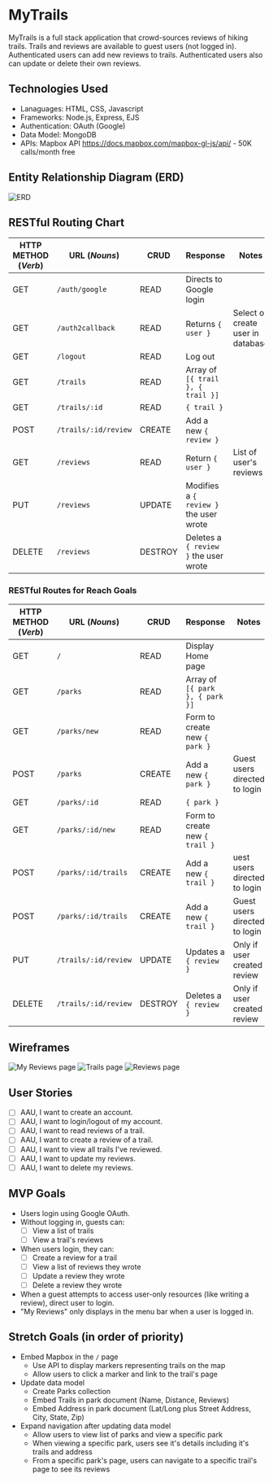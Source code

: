 # MyTrails
MyTrails is a full stack application that crowd-sources reviews of hiking trails. Trails and reviews are available to guest users (not logged in). Authenticated users can add new reviews to trails. Authenticated users also can update or delete their own reviews.

## Technologies Used
* Lanaguages: HTML, CSS, Javascript
* Frameworks: Node.js, Express, EJS
* Authentication: OAuth (Google)
* Data Model: MongoDB
* APIs: Mapbox API
https://docs.mapbox.com/mapbox-gl-js/api/ - 50K calls/month free

## Entity Relationship Diagram (ERD)
![ERD](wireframes/ERD.png)

## RESTful Routing Chart
| HTTP METHOD (_Verb_) | URL (_Nouns_)     | CRUD    | Response          | Notes        |
| -------------------- | ----------------- | ------- | ----------------- | ------------ |
| GET | `/auth/google` | READ | Directs to Google login | |
| GET | `/auth2callback` | READ | Returns `{ user }` | Select or create user in database |
| GET | `/logout` | READ | Log out
| GET | `/trails` | READ | Array of  `[{ trail }, { trail }]` | |
| GET | `/trails/:id` | READ | `{ trail }` | |
| POST | `/trails/:id/review` | CREATE | Add a new `{ review }` | |
| GET | `/reviews` | READ | Return `{ user }` | List of user's reviews|
| PUT | `/reviews` | UPDATE | Modifies a `{ review }` the user wrote|  |
| DELETE | `/reviews` | DESTROY | Deletes a `{ review }` the user wrote| |

### RESTful Routes for Reach Goals
| HTTP METHOD (_Verb_) | URL (_Nouns_)     | CRUD    | Response          | Notes        |
| -------------------- | ----------------- | ------- | ----------------- | ------------ |
| GET | `/` | READ | Display Home page|  |
| GET | `/parks` | READ | Array of  `[{ park }, { park }]` | |
| GET | `/parks/new` | READ | Form to create new `{ park }` | |
| POST | `/parks` | CREATE | Add a new `{ park }` | Guest users directed to login |
| GET | `/parks/:id` | READ | `{ park }` | |
| GET | `/parks/:id/new` | READ | Form to create new `{ trail }` | |
| POST | `/parks/:id/trails` | CREATE | Add a new `{ trail }` | uest users directed to login |
| POST | `/parks/:id/trails` | CREATE | Add a new `{ trail }` | Guest users directed to login |
| PUT | `/trails/:id/review` | UPDATE | Updates a `{ review }` | Only if user created review |
| DELETE | `/trails/:id/review` | DESTROY | Deletes a `{ review }` | Only if user created review |

## Wireframes
![My Reviews page](wireframes/my-reviews.png)
![Trails page](wireframes/trail-mvp.png)
![Reviews page](wireframes/reviews-mvp.png)

## User Stories
- [ ] AAU, I want to create an account.
- [ ] AAU, I want to login/logout of my account.
- [ ] AAU, I want to read reviews of a trail.
- [ ] AAU, I want to create a review of a trail.
- [ ] AAU, I want to view all trails I've reviewed.
- [ ] AAU, I want to update my reviews.
- [ ] AAU, I want to delete my reviews.

## MVP Goals
* Users  login using Google OAuth.
* Without logging in, guests can:
    - [ ] View a list of trails
    - [ ] View a trail's reviews
* When users login, they can:
    - [ ] Create a review for a trail
    - [ ] View a list of reviews they wrote
    - [ ] Update a review they wrote
    - [ ] Delete a review they wrote
* When a guest attempts to access user-only resources (like writing a review), direct user to login.
* "My Reviews" only displays in the menu bar when a user is logged in.


## Stretch Goals (in order of priority)
* Embed Mapbox in the `/` page
    * Use API to display markers representing trails on the map
    * Allow users to click a marker and link to the trail's page
* Update data model
    * Create Parks collection
    * Embed Trails in park document (Name, Distance, Reviews)
    * Embed Address in park document (Lat/Long plus Street Address, City, State, Zip)
* Expand navigation after updating data model
    * Allow users to view list of parks and view a specific park
    * When viewing a specific park, users see it's details including it's trails and address
    * From a specific park's page, users can navigate to a specific trail's page to see its reviews


